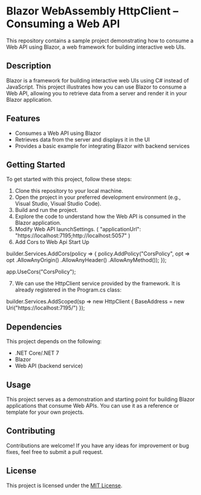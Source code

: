 # Blazor WebAssembly HttpClient – Consuming a Web API

This repository contains a sample project demonstrating how to consume a Web API using Blazor, a web framework for building interactive web UIs.

## Description

Blazor is a framework for building interactive web UIs using C# instead of JavaScript. This project illustrates how you can 
use Blazor to consume a Web API, allowing you to retrieve data from a server and render it in your Blazor application.

## Features
- Consumes a Web API using Blazor
- Retrieves data from the server and displays it in the UI
- Provides a basic example for integrating Blazor with backend services

## Getting Started
To get started with this project, follow these steps:

1. Clone this repository to your local machine.
2. Open the project in your preferred development environment (e.g., Visual Studio, Visual Studio Code).
3. Build and run the project.
4. Explore the code to understand how the Web API is consumed in the Blazor application.
5. Modify Web API launchSettings. ( "applicationUrl": "https://localhost:7195;http://localhost:5057" )
6. Add Cors to Web Api Start Up

builder.Services.AddCors(policy =>
{
    policy.AddPolicy("CorsPolicy", opt => opt
        .AllowAnyOrigin()
        .AllowAnyHeader()
        .AllowAnyMethod());
});

app.UseCors("CorsPolicy");

7. We can use the HttpClient service provided by the framework. It is already registered in the Program.cs class:

builder.Services.AddScoped(sp => new HttpClient { BaseAddress = new Uri("https://localhost:7195/") });

## Dependencies

This project depends on the following:

- .NET Core/.NET 7
- Blazor
- Web API (backend service)

## Usage
This project serves as a demonstration and starting point for building Blazor applications that consume Web APIs. You can use it as a reference or template for your own projects.

## Contributing
Contributions are welcome! If you have any ideas for improvement or bug fixes, feel free to submit a pull request.

## License
This project is licensed under the [MIT License](LICENSE).
